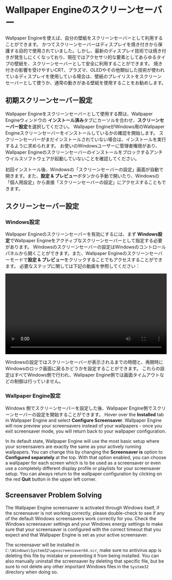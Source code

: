 # Wallpaper Engineのスクリーンセーバー

Wallpaper Engineを使えば、自分の壁紙をスクリーンセーバーとして利用することができます。 かつてスクリーンセーバーはディスプレイを焼き付きから保護する目的で使用されていました。しかし、最新のディスプレイ技術では焼き付きが発生しにくくなっており、現在ではアクセサリ的な要素としてあらゆるタイプの壁紙を、スクリーンセーバーとして安全に利用することができます。 焼き付きの影響を受けやすいCRT、プラズマ、OLEDやその他類似した技術が使われているディスプレイを使用している場合は、壁紙のプレイリストをスクリーン セーバーとして使うか、通常の動きがある壁紙を使用することをお勧めします。

## 初期スクリーンセーバー設定

Wallpaper Engineをスクリーンセーバーとして使用する際は、Wallpaper Engineウィンドウの **インストール済み**タブにカーソルを合わせ、**スクリーンセーバー設定**を選択してください。 Wallpaper EngineがWindows用のWallpaper Engineスクリーンセーバーをインストールしているかの確認を開始します。 スクリーンセーバーがまだインストールされていない場合は、インストールを実行するように求められます。 お使いのWindowsユーザーに管理者権限があり、Wallpaper Engineのスクリーンセーバーのインストールをブロックするアンチウイルスソフトウェアが起動していないことを確認してください。

初回インストール後、Windowsの「スクリーンセーバーの設定」画面が自動で開きます。また、**設定 & プレビュー**ボタンから手動で開いたり、Windowsの「個人用設定」から直接「スクリーンセーバーの設定」にアクセスすることもできます。

## スクリーンセーバー設定

### Windows設定

Wallpaper Engineのスクリーンセーバーを有効にするには、まず **Windows設定**でWallpaper Engineをアクティブなスクリーンセーバーとして指定する必要があります。 Windowsのスクリーンセーバーの設定はWindowsのコントロールパネルから開くことができます。また、Wallpaper Engineのスクリーンセーバーモードで**設定 & プレビュー**をクリックすることでもアクセスすることができます。 必要なステップに関しては下記の動画を参照してください：

<video width="100%" controls autoplay loop>
  <source src="/videos/screensaver_setup.mp4" type="video/mp4">
  お使いのブラウザは動画タグをサポートしていません。
</video>

Windowsの設定ではスクリーンセーバーが表示されるまでの時間と、再開時にWindowsのロック画面に戻るかどうかを設定することができます。 これらの設定はすべてWindows側で行われ、Wallpaper Engine側では画面タイムアウトなどの制御は行っていません。

### Wallpaper Engine設定

Windows 側でスクリーンセーバーを設定した後、Wallpaper Engine側でスクリーンセーバーの設定を開始することができます。 Hover over the **Installed** tab in Wallpaper Engine and select **Configure Screensaver**. Wallpaper Engine will now preview your screensavers instead of your wallpapers - once you exit screensaver mode, you will return back to your wallpaper configuration.

In its default state, Wallpaper Engine will use the most basic setup where your screensavers are exactly the same as your actively running wallpapers. You can change this by changing the **Screensaver is** option to **Configured separately** at the top. With that option enabled, you can choose a wallpaper for each screen which is to be used as a screensaver or even use a completely different display profile or playlists for your screensaver setup. You can always return to the wallpaper configuration by clicking on the red **Quit** button in the upper left corner.

## Screensaver Problem Solving

The Wallpaper Engine screensaver is activated through Windows itself, if the screensaver is not working correctly, please double-check to see if any of the default Windows screensavers work correctly for you. Check the Windows screensaver settings and your Windows energy settings to make sure that your screensaver is configured with the correct timeout that you expect and that Wallpaper Engine is set as your active screensaver.

The screensaver will be installed in `C:\Windows\System32\wpxscreensaver64.scr`, make sure no antivirus app is deleting this file by mistake or preventing it from being installed. You can also manually uninstall the screensaver by deleting that specific file, but be sure to not delete any other important Windows files in the `System32` directory when doing so.